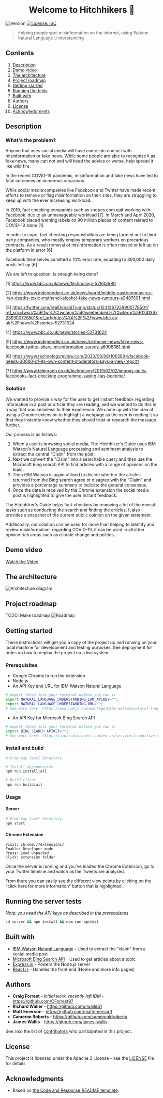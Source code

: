 <h1 align="center">Welcome to Hitchhikers 👋</h1>
<p>
  <img alt="Version" src="https://img.shields.io/badge/version-1.0.0-blue.svg?cacheSeconds=2592000" />
  <a href="#" target="_blank">
    <img alt="License: ISC" src="https://img.shields.io/badge/License-Apache2-yellow.svg" />
  </a>
</p>

> Helping people spot misinformation on the internet, using Watson Natural Language Understanding

## Contents

1. [Description](#description)
1. [Demo video](#demo-video)
1. [The architecture](#the-architecture)
1. [Project roadmap](#project-roadmap)
1. [Getting started](#getting-started)
1. [Running the tests](#running-the-tests)
1. [Built with](#built-with)
1. [Authors](#authors)
1. [License](#license)
1. [Acknowledgments](#acknowledgments)

## Description

### What's the problem?

Anyone that uses social media will have come into contact with misinformation or fake news. While some people are able to recognise it as fake news, many can not and will heed the advice or worse, help spread it like wild fire.

In the recent COVID-19 pandemic, misinformation and fake news have led to fatal outcomes on numerous occasions. 

While social media companies like Facebook and Twitter have made recent efforts to remove or flag misinformation on their sites, they are struggling to keep up with the ever increasing workload.

In 2019, fact checking companies such as snopes.com quit working with Facebook, due to an unmanageable workload [7]. In March and April 2020, Facebook placed warning labels on 90 million pieces of content related to COVID-19 alone [1].

In order to cope, fact checking responsibilities are being farmed out to third party companies, who mostly employ temporary workers on precarious contracts. As a result removal of misinformation is often missed or left up on the platform in error [6].

Facebook themselves admitted a 10% error rate, equating to 300,000 daily posts left up [6]. 

We are left to question, is enough being done?

[1] https://www.bbc.co.uk/news/technology-52903680

[2] https://www.independent.co.uk/news/world/middle-east/coronavirus-iran-deaths-toxic-methanol-alcohol-fake-news-rumours-a9487801.html

[3] https://twitter.com/realDonaldTrump/status/1241367239900778501?ref_src=twsrc%5Etfw%7Ctwcamp%5Etweetembed%7Ctwterm%5E1241367239900778501&ref_url=https%3A%2F%2Fwww.bbc.co.
uk%2Fnews%2Fstories-52731624

[4] https://www.bbc.co.uk/news/stories-52731624

[5] https://www.independent.co.uk/news/uk/home-news/fake-news-facebook-twitter-share-misinformation-survey-a8908361.html

[6] https://www.technologyreview.com/2020/06/08/1002894/facebook-needs-30000-of-its-own-content-moderators-says-a-new-report/

[7] https://www.telegraph.co.uk/technology/2019/02/02/snopes-quits-facebooks-fact-checking-programme-saying-has-become/


### Solution
We wanted to provide a way for the user to get instant feedback regarding information in a post or article they are reading, and we wanted to do this in a way that was seamless to their experience. We came up with the idea of using a Chrome extension to highlight a webpage as the user is reading it so that they instantly know whether they should trust or research the message further.

Our process is as follows:
1. When a user is browsing social media, The Hitchhiker's Guide uses IBM Watson's Natural Language processing and sentiment analysis to extract the central "Claim" from the post.
1. Next we convert the "Claim" into a searchable query and then use the Microsoft Bing search API to find articles with a range of opinions on the topic.
1. Then IBM Watson is again utilised to decide whether the articles returned from the Bing search agree or disagree with the "Claim" and provides a percentage summary to indicate the general consensus.
1. Once the data is received by the Chrome extension the social media post is highlighted to give the user instant feedback. 

The Hitchhiker's Guide helps fact-checkers by removing a lot of the menial tasks such as conducting the search and finding the articles. It also provides a snapshot of the current public opinion on the given statement.

Additionally, our solution can be used for more than helping to identify and review misinformation 
regarding COVID-19, it can be used in all other opinion rich areas such as climate change and politics. 


## Demo video
[Watch the Video](https://youtu.be/CKrPHHcnX9c)

## The architecture
![Architecture diagram](./images/architectureDiagram.png)

## Project roadmap
TODO: Make roadmap
![Roadmap](roadmap.jpg)

## Getting started

These instructions will get you a copy of the project up and running on your local machine for development and testing purposes. See deployment for notes on how to deploy the project on a live system.

### Prerequisites

* Google Chrome to run the extension
* Node.js
* An API Key and URL for IBM Watson Natural Language
```sh
# export these into your terminal before you run it
export NATURAL_LANGUAGE_UNDERSTANDING_IAM_APIKEY="";
export NATURAL_LANGUAGE_UNDERSTANDING_URL="";
# See more here: https://www.npmjs.com/package/@ibm-watson/natural-language-understanding-nodejs#prerequisites
```


* An API Key for Microsoft Bing Search API
```sh
# export these into your terminal before you run it
export BING_SEARCH_APIKEY="";
# See more here: https://azure.microsoft.com/en-us/services/cognitive-services/bing-news-search-api/
```

### Install and build

```sh
# From top level directory

# Install dependencies
npm run install:all

# Build client
npm run build:all
```

### Usage


#### Server

```sh
# From top level directory
npm start
```

#### Chrome Extension

```
Visit: chrome://extensions/
Enable: Developer mode
Press: Load Unpacked
Click: extension folder
```

Once the server is running and you've loaded the Chrome Extension, go to your Twitter timeline and watch as the Tweets are analysed.

From there you can easily see the different view points by clicking on the "click here for more information" button that is highlighted.

## Running the server tests
*Note: you need the API keys as described in the prerequisites*

```bash
cd server && npm install && npm run apitest
```

## Built with

* [IBM Watson Natural Language](https://www.ibm.com/uk-en/cloud/watson-natural-language-understanding) - Used to extract the "claim" from a social media post
* [Microsoft Bing Search API](https://azure.microsoft.com/en-us/services/cognitive-services/bing-news-search-api/) - Used to get articles about a topic
* [Express.js](https://expressjs.com/) - Powers the Node.js server
* [React.js](https://reactjs.org/) - Handles the front end (Home and more info pages)

## Authors

* **Craig Forrest** - *Initial work, recently left IBM* - https://github.com/CForrest97
* **Richard Waller** - https://github.com/rwalle61
* **Matt Emerson** - https://github.com/mattemerson1
* **Cameron Roberts** - https://github.com/cameronldroberts
* **James Wallis** - https://github.com/james-wallis

See also the list of [contributors](https://github.com/james-wallis/hitchhikers/graphs/contributors) who participated in this project.

## License

This project is licensed under the Apache 2 License - see the [LICENSE](LICENSE) file for details

## Acknowledgments

* Based on [the Code and Response README template](https://github.com/Code-and-Response/Project-Sample/blob/master/README.md).
